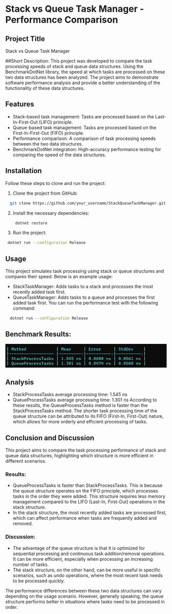 # Stack vs Queue Task Manager - Performance Comparison
## Project Title
Stack vs Queue Task Manager

##Short Description:
This project was developed to compare the task processing speeds of stack and queue data structures. Using the BenchmarkDotNet library, the speed at which tasks are processed on these two data structures has been analyzed. The project aims to demonstrate software performance analysis and provide a better understanding of the functionality of these data structures.

## Features
- Stack-based task management: Tasks are processed based on the Last-In-First-Out (LIFO) principle.
- Queue-based task management: Tasks are processed based on the First-In-First-Out (FIFO) principle.
- Performance comparison: A comparison of task processing speeds between the two data structures.
- BenchmarkDotNet integration: High-accuracy performance testing for comparing the speed of the data structures.

## Installation
Follow these steps to clone and run the project:

1. Clone the project from GitHub:
  ```bash
    git clone https://github.com/your_username/StackQueueTaskManager.git
   ```

2. Install the necessary dependencies:
   ```bash
    dotnet restore
   ```

3. Run the project:
 ```bash
  dotnet run --configuration Release
  ```

## Usage
This project simulates task processing using stack or queue structures and compares their speed. Below is an example usage:

- StackTaskManager: Adds tasks to a stack and processes the most recently added task first.
- QueueTaskManager: Adds tasks to a queue and processes the first added task first.
You can run the performance test with the following command:
```bash
  dotnet run --configuration Release
```


## Benchmark Results: 
<img src="https://github.com/cemalsezer/StackQueueTaskManager/blob/master/img/result.png" />

## Analysis
- StackProcessTasks average processing time: 1.545 ns
- QueueProcessTasks average processing time: 1.301 ns
According to these results, the QueueProcessTasks method is faster than the StackProcessTasks method.
The shorter task processing time of the queue structure can be attributed to its FIFO (First-In, First-Out) nature, which allows for more orderly and efficient processing of tasks.


## Conclusion and Discussion
This project aims to compare the task processing performance of stack and queue data structures, highlighting which structure is more efficient in different scenarios.

### Results:
- QueueProcessTasks is faster than StackProcessTasks. This is because the queue structure operates on the FIFO principle, which processes tasks in the order they were added. This structure requires less memory management compared to the LIFO (Last-In, First-Out) operations in the stack structure.
- In the stack structure, the most recently added tasks are processed first, which can affect performance when tasks are frequently added and removed.
### Discussion:
- The advantage of the queue structure is that it is optimized for sequential processing and continuous task addition/removal operations. It can be more efficient, especially when processing an increasing number of tasks.
- The stack structure, on the other hand, can be more useful in specific scenarios, such as undo operations, where the most recent task needs to be processed quickly.


The performance differences between these two data structures can vary depending on the usage scenario. However, generally speaking, the queue structure performs better in situations where tasks need to be processed in order.
